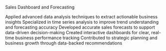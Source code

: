 Sales Dashboard and Forecasting

Applied advanced data analysis techniques to extract actionable business insights
Specialized in time series analysis to improve trend understanding and forecasting accuracy
Developed accurate sales forecasts to support data-driven decision-making
Created interactive dashboards for clear, real-time business performance tracking
Contributed to strategic planning and business growth through data-backed recommendations
